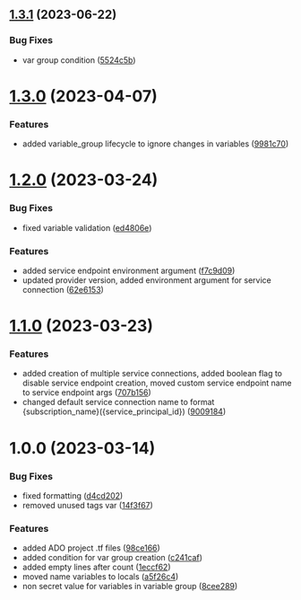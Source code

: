 ## [1.3.1](https://github.com/data-platform-hq/terraform-azuredevops-project/compare/v1.3.0...v1.3.1) (2023-06-22)


### Bug Fixes

* var group condition ([5524c5b](https://github.com/data-platform-hq/terraform-azuredevops-project/commit/5524c5b7774907f1cd418b706eff2a8d614671b9))

# [1.3.0](https://github.com/data-platform-hq/terraform-azuredevops-project/compare/v1.2.0...v1.3.0) (2023-04-07)


### Features

* added variable_group lifecycle to ignore changes in variables ([9981c70](https://github.com/data-platform-hq/terraform-azuredevops-project/commit/9981c7092f7ee839117bb7a790f6de77ee0ea160))

# [1.2.0](https://github.com/data-platform-hq/terraform-azuredevops-project/compare/v1.1.0...v1.2.0) (2023-03-24)


### Bug Fixes

* fixed variable validation ([ed4806e](https://github.com/data-platform-hq/terraform-azuredevops-project/commit/ed4806ebdd59084d6781d38b2d8f242dc2ac83c1))


### Features

* added service endpoint environment argument ([f7c9d09](https://github.com/data-platform-hq/terraform-azuredevops-project/commit/f7c9d09fc2a40353e922cb3098021d3e7361ac30))
* updated provider version, added environment argument for service connection ([62e6153](https://github.com/data-platform-hq/terraform-azuredevops-project/commit/62e615312cc2d0cefc4321d87705796779a0f001))

# [1.1.0](https://github.com/data-platform-hq/terraform-azuredevops-project/compare/v1.0.0...v1.1.0) (2023-03-23)


### Features

* added creation of multiple service connections, added boolean flag to disable service endpoint creation, moved custom service endpoint name to service endpoint args ([707b156](https://github.com/data-platform-hq/terraform-azuredevops-project/commit/707b156a058d9c857e411de08a63fd4700ebb69e))
* changed default service connection name to format {subscription_name}({service_principal_id}) ([9009184](https://github.com/data-platform-hq/terraform-azuredevops-project/commit/90091840b8004e5bae3ac0ae6d9a7a1441d8b00f))

# 1.0.0 (2023-03-14)


### Bug Fixes

* fixed formatting ([d4cd202](https://github.com/data-platform-hq/terraform-azuredevops-project/commit/d4cd202a1d7d25d2a70cfdc04ea2d460873f8de1))
* removed unused tags var ([14f3f67](https://github.com/data-platform-hq/terraform-azuredevops-project/commit/14f3f673c6830d643eafb0a433bca34bc81c369a))


### Features

* added ADO project .tf files ([98ce166](https://github.com/data-platform-hq/terraform-azuredevops-project/commit/98ce1664f1303119ee509e30a80dc2e1fae2c4e6))
* added condition for var group creation ([c241caf](https://github.com/data-platform-hq/terraform-azuredevops-project/commit/c241caf8d6bd18cd7171266e99baa0a3d91a08ba))
* added empty lines after count ([1eccf62](https://github.com/data-platform-hq/terraform-azuredevops-project/commit/1eccf6268872f5b40c548de298aeb92cb9a1036a))
* moved name variables to locals ([a5f26c4](https://github.com/data-platform-hq/terraform-azuredevops-project/commit/a5f26c44adee181283fb94ace6d996a95f01a244))
* non secret value for variables in variable group ([8cee289](https://github.com/data-platform-hq/terraform-azuredevops-project/commit/8cee2894f53117312aeb3e975926afe5604f718f))
